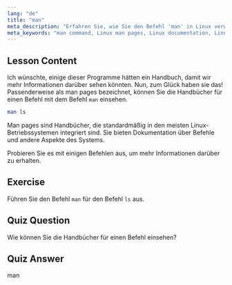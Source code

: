 ```yaml
---
lang: "de"
title: "man"
meta_description: "Erfahren Sie, wie Sie den Befehl 'man' in Linux verwenden, um auf Befehls-Handbücher zuzugreifen. Entdecken Sie essentielle Linux-Dokumentation für Anfänger und verbessern Sie Ihre Kommandozeilen-Fähigkeiten."
meta_keywords: "man command, Linux man pages, Linux documentation, Linux tutorial, command line guide, beginner Linux"
---
```


## Lesson Content

Ich wünschte, einige dieser Programme hätten ein Handbuch, damit wir mehr Informationen darüber sehen könnten. Nun, zum Glück haben sie das! Passenderweise als man pages bezeichnet, können Sie die Handbücher für einen Befehl mit dem Befehl `man` einsehen.

```bash
man ls
```

Man pages sind Handbücher, die standardmäßig in den meisten Linux-Betriebssystemen integriert sind. Sie bieten Dokumentation über Befehle und andere Aspekte des Systems.

Probieren Sie es mit einigen Befehlen aus, um mehr Informationen darüber zu erhalten.

## Exercise

Führen Sie den Befehl `man` für den Befehl `ls` aus.

## Quiz Question

Wie können Sie die Handbücher für einen Befehl einsehen?

## Quiz Answer

man
